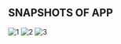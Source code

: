 SNAPSHOTS OF APP
-----------------------------
![1](https://user-images.githubusercontent.com/78656126/229284256-07ebb8b8-7346-4fd1-b642-100a4943f3cf.png)
![2](https://user-images.githubusercontent.com/78656126/229284271-b1567493-1264-463c-90c4-48c4e7fd1a4f.png)
![3](https://user-images.githubusercontent.com/78656126/229284280-8d07fe5a-d423-409d-bf0a-234f43f2efd8.png)
